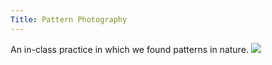 ```yaml
---
Title: Pattern Photography 
---
```

    
<p>An in-class practice in which we found patterns in nature. 
          <img src="alaa-blog/img/InClassPhotoEx_Patterns.pdf"> </p
